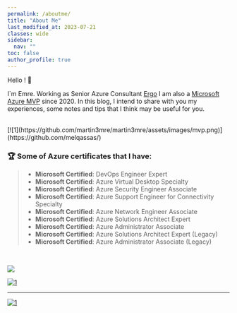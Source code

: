 ```yaml
---
permalink: /aboutme/
title: "About Me"
last_modified_at: 2023-07-21
classes: wide
sidebar:
  nav: ""
toc: false
author_profile: true
---
```


Hello ! 👋

I`m Emre. Working as Senior Azure Consultant [Ergo](https://www.ergogroup.ie/)
I am also a [Microsoft Azure MVP](https://mvp.microsoft.com/en-us/PublicProfile/5003961?fullName=Emre%20MARTIN) since 2020.
In this blog, I intend to share with you my experiences, some notes and tips that I think may be useful for you.

<br/>
[![1](https://github.com/martin3mre/martin3mre/assets/images/mvp.png)](https://github.com/melqassas/)

### 🏆 Some of Azure certificates that I have:
>* **Microsoft Certified**: DevOps Engineer Expert
>* **Microsoft Certified**: Azure Virtual Desktop Specialty
>* **Microsoft Certified**: Azure Security Engineer Associate
>* **Microsoft Certified**: Azure Support Engineer for Connectivity Specialty
> * **Microsoft Certified**: Azure Network Engineer Associate
> * **Microsoft Certified**: Azure Solutions Architect Expert
> * **Microsoft Certified**: Azure Administrator Associate
>* **Microsoft Certified**: Azure Solutions Architect Expert (Legacy)
>* **Microsoft Certified**: Azure Administrator Associate (Legacy)

<br/>

<a href="DESTINATION URL"><img src="https://github.com/martin3mre/martin3mre/assets/139574902/4633b540-d5a5-4e28-9336-49d2812b5468"></a>


[![1](https://github.com/martin3mre/martin3mre/assets/139574902/4633b540-d5a5-4e28-9336-49d2812b5468)](https://github.com/melqassas/)

______

[![1](https://github.com/martin3mre/martin3mre/blob/main/assets/images/mvp.png)](https://github.com/melqassas/)

 




